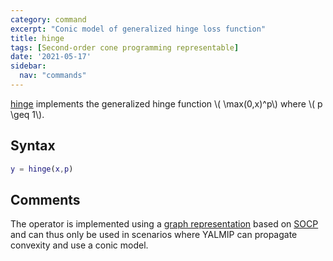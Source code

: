 ```yaml
---
category: command
excerpt: "Conic model of generalized hinge loss function"
title: hinge
tags: [Second-order cone programming representable]
date: '2021-05-17'
sidebar:
  nav: "commands"
---
```


[hinge](/command/hinge) implements the  generalized hinge function \\( \max(0,x)^p\\) where \\( p \geq 1\\).
## Syntax

````matlab
y = hinge(x,p)
````

## Comments

The operator is implemented using a [graph representation](/tutorial/nonlinearoperatorsgraphs) based on [SOCP](/tags#second-order-cone-programming) and can thus only be used in scenarios where YALMIP can propagate convexity and use a conic model.
